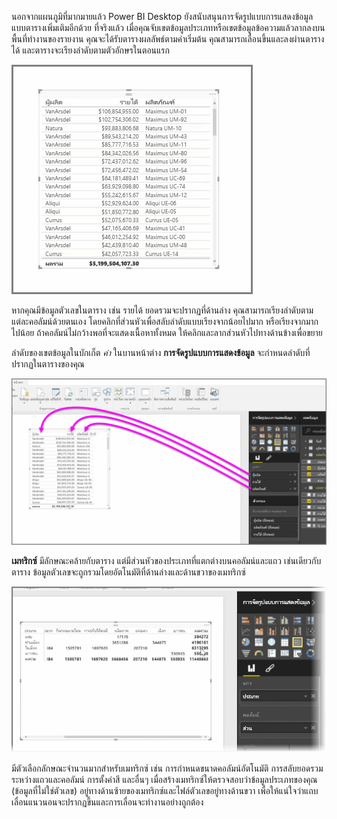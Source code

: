 นอกจากแผนภูมิที่มากมายแล้ว Power BI Desktop ยังสนับสนุนการจัดรูปแบบการแสดงข้อมูลแบบตารางเพิ่มเติมอีกด้วย ที่จริงแล้ว เมื่อคุณจับเขตข้อมูลประเภทหรือเขตข้อมูลข้อความแล้วลากลงบนพื้นที่ทำงานของรายงาน คุณจะได้รับตารางผลลัพธ์ตามค่าเริ่มต้น คุณสามารถเลื่อนขึ้นและลงผ่านตารางได้ และตารางจะเรียงลำดับตามตัวอักษรในตอนแรก

![](media/3-6-create-tables-matrixes/3-6_1.png)

หากคุณมีข้อมูลตัวเลขในตาราง เช่น รายได้ ยอดรวมจะปรากฏที่ด้านล่าง คุณสามารถเรียงลำดับตามแต่ละคอลัมน์ด้วยตนเอง โดยคลิกที่ส่วนหัวเพื่อสลับลำดับแบบเรียงจากน้อยไปมาก หรือเรียงจากมากไปน้อย ถ้าคอลัมน์ไม่กว้างพอที่จะแสดงเนื้อหาทั้งหมด ให้คลิกและลากส่วนหัวไปทางด้านข้างเพื่อขยาย

ลำดับของเขตข้อมูลในบักเก็ต *ค่า* ในบานหน้าต่าง **การจัดรูปแบบการแสดงข้อมูล** จะกำหนดลำดับที่ปรากฏในตารางของคุณ

![](media/3-6-create-tables-matrixes/3-6_2.png)

**เมทริกซ์** มีลักษณะคล้ายกับตาราง แต่มีส่วนหัวของประเภทที่แตกต่างบนคอลัมน์และแถว เช่นเดียวกับตาราง ข้อมูลตัวเลขจะถูกรวมโดยอัตโนมัติที่ด้านล่างและด้านขวาของเมทริกซ์

![](media/3-6-create-tables-matrixes/3-6_3.png)

มีตัวเลือกลักษณะจำนวนมากสำหรับเมทริกซ์ เช่น การกำหนดขนาดคอลัมน์อัตโนมัติ การสลับยอดรวมระหว่างแถวและคอลัมน์ การตั้งค่าสี และอื่นๆ เมื่อสร้างเมทริกซ์ให้ตรวจสอบว่าข้อมูลประเภทของคุณ (ข้อมูลที่ไม่ใช่ตัวเลข) อยู่ทางด้านซ้ายของเมทริกซ์และไฟล์ตัวเลขอยู่ทางด้านขวา เพื่อให้แน่ใจว่าแถบเลื่อนแนวนอนจะปรากฏขึ้นและการเลื่อนจะทำงานอย่างถูกต้อง

